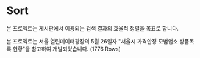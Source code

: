 # Sort

본 프로젝트는 게시판에서 이용되는 검색 결과의 효율적 정렬을 목표로 합니다.

본 프로젝트는 서울 열린데이터광장의 5월 26일자 "서울시 가격안정 모범업소 상품목록 현황"을 참고하여 개발되었습니다. (1776 Rows)
